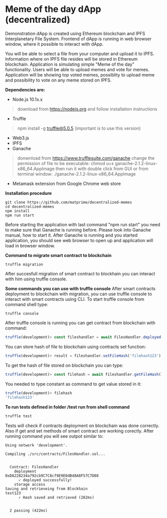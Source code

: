 # Meme of the day dApp (decentralized)


Demonstration dApp is created using Ethereum blockchain and IPFS Interplanetary File System. Frontend of dApp is running in web browser window, where it possible to interact with dApp. 

You will be able to select a file from your computer and upload it to IPFS. Information where on IPFS file resides will be stored in Ethereum blockchain. Application is simulating simple "Meme of the day" functionality. Users will be able to upload memes and vote for memes. Application will be showing top voted memes, possiblity to upload meme and possibility to vote on any meme stored on IPFS.

**Dependencies are:**
- Node.js 10.1x.x
> download from https://nodejs.org and follow installation instructions
- Truffle
> npm install -g truffle@5.0.5 (important is to use this version)
- Web3.js
- IPFS
- Ganache
> donwnload from https://www.trufflesuite.com/ganache
> change the permission of file to be executable: chmod u+x ganache-2.1.2-linux-x86_64.AppImage
> then run it with double click from GUI or from terminal window: ./ganache-2.1.2-linux-x86_64.AppImage
- Metamask extension from Google Chrome web store

**Installation procedure**
```shell
git clone https://github.com/matprime/decentralized-memes
cd decentralized-memes
npm install
npm run start
```
Before starting the application with last command "npm run start" you need to make sure that Ganache is running before. Please look into Ganache manual, how to start it. After Ganache is running and you started application, you should see web browser to open up and application will load in browser window.

**Command to migrate smart contract to blockchain**
```shell
truffle migration
```
After succesfull migration of smart contract to blockhain you can interact with him using truffle console.

**Some commands you can use with truffle console**
After smart contracts deployment to blockchain with migration, you can use truffle console to interact with smart contracts using CLI. To start truffle console from command shell type:
```shell
truffle console
```
After truffle console is running you can get contract from blockchain with command:
```javascript
truffle(development)> const fileshandler = await FilesHandler.deployed()
```
You can store hash of file to blockchain using contracts set function:
```javascript
truffle(development)> result = fileshandler.setFileHash('filehash123')
```
To get the hash of file stored on blockchain you can type:
```javascript
truffle(development)> const filehash = await fileshandler.getFileHash()
```
You needed to type constant as command to get value stored in it:
```javascript
truffle(development)> filehash
'filehash123'
```

**To run tests defined in folder /test run from shell command**  
```javascript
truffle test
```
Tests will check if contracts deployment on blockchain was done correctly.  Also if get and set methods of smart contract are working corectly. After running command you will see outpot similar to:
```shell
Using network 'development'.

Compiling ./src/contracts/FilesHandler.sol...


  Contract: FilesHandler
    deployment
0xDA228234a792cb9C7C8cf9E9E0dB48A8F57C7D08
      ✓ deployed successfully!
    storage access
Saving and retrieveing from Blockhain
test123
      ✓ Hash saved and retrieved (282ms)


  2 passing (422ms)

```

